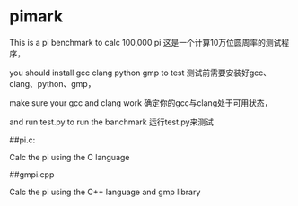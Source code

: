 # pimark

This is a pi benchmark to calc 100,000 pi
这是一个计算10万位圆周率的测试程序，

you should install gcc clang python gmp to test
测试前需要安装好gcc、clang、python、gmp，

make sure your gcc and clang work
确定你的gcc与clang处于可用状态，

and run test.py to run the banchmark
运行test.py来测试

##pi.c:

Calc the pi using the C language

##gmpi.cpp

Calc the pi using the C++ language and gmp library




